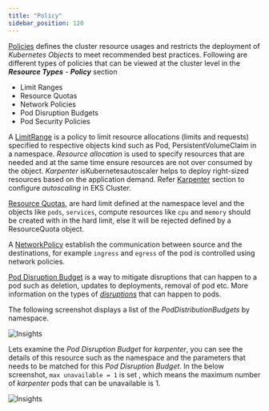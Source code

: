 ```yaml
---
title: "Policy"
sidebar_position: 120
---
```


[Policies](https://kubernetes.io/docs/concepts/policy/) defines the cluster resource usages and restricts the deployment of _Kubernetes Objects_ to meet recommended best practices. Following are different types of policies that can be viewed at the cluster level in the  **_Resource Types_** - **_Policy_** section

- Limit Ranges
- Resource Quotas
- Network Policies
- Pod Disruption Budgets
- Pod Security Policies

A [LimitRange](https://kubernetes.io/docs/concepts/policy/limit-range/) is a policy to limit resource allocations (limits and requests) specified to respective objects kind such as Pod, PersistentVolumeClaim in a namespace. _Resource allocation_ is used to specify resources that are needed and at the same time ensure resources are not over consumed by the object. _Karpenter_ isKubernetesautoscaler helps to deploy right-sized resources based on the application demand. Refer [Karpenter](../../../autoscaling/compute/karpenter/index.md) section to configure _autoscaling_ in EKS Cluster.

[Resource Quotas](https://kubernetes.io/docs/concepts/policy/resource-quotas/), are hard limit defined at the namespace level and the objects like `pods`, `services`, compute resources like `cpu` and `memory` should be created with in the hard limit, else it will be rejected defined by a ResourceQuota object.

A [NetworkPolicy](https://kubernetes.io/docs/concepts/services-networking/network-policies/) establish the communication between source and the destinations, for example `ingress` and `egress` of the pod is controlled using network policies.

[Pod Disruption Budget](https://kubernetes.io/docs/tasks/run-application/configure-pdb/) is a way to mitigate disruptions that can happen to a pod such as deletion, updates to deployments, removal of pod etc. More information on the types of _[disruptions](https://kubernetes.io/docs/concepts/workloads/pods/disruptions/)_ that can happen to pods. 

The following screenshot displays a list of the _PodDistributionBudgets_ by namespace. 

![Insights](/img/resource-view/policy-poddisruption.jpg)

Lets examine the _Pod Disruption Budget_ for _karpenter_, you can see the details of this resource such as the namespace and the parameters that needs to be matched for this _Pod Disruption Budget_. In the below screenshot, `max unavailable = 1` is set , which means the maximum number of _karpenter_ pods that can be unavailable is 1.

![Insights](/img/resource-view/policy-poddisruption-detail.jpg)